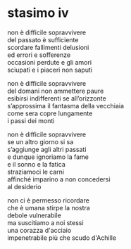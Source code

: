 # stasimo iv

non è difficile sopravvivere  
del passato è sufficiente  
scordare fallimenti delusioni  
ed errori e sofferenze  
occasioni perdute e gli amori  
sciupati e i piaceri non saputi

non è difficile sopravvivere  
del domani non ammettere paure  
esibirsi indifferenti se all’orizzonte  
s’approssima il fantasma della vecchiaia  
come sera copre lungamente  
i passi dei monti

non è difficile sopravvivere  
se un altro giorno si sa  
s’aggiunge agli altri passati  
e dunque ignoriamo la fame  
e il sonno e la fatica  
straziamoci le carni  
affinché imparino a non concedersi  
al desiderio

non ci è permesso ricordare  
che è umana stirpe la nostra  
debole vulnerabile  
ma suscitiamo a noi stessi  
una corazza d'acciaio  
impenetrabile più che scudo d'Achille
